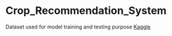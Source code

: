 # Crop_Recommendation_System
Dataset used for model training and testing purpose
[Kaggle](https://www.kaggle.com/datasets/prasanshasatpathy/soil-types?resource=download)
